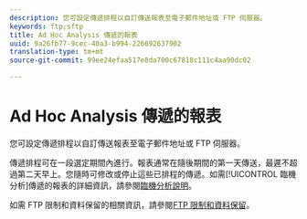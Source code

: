 ```yaml
---
description: 您可設定傳遞排程以自訂傳送報表至電子郵件地址或 FTP 伺服器。
keywords: ftp;sftp
title: Ad Hoc Analysis 傳遞的報表
uuid: 9a26fb77-9cec-40a3-b994-226692637902
translation-type: tm+mt
source-git-commit: 99ee24efaa517e8da700c67818c111c4aa90dc02

---
```



# Ad Hoc Analysis 傳遞的報表

您可設定傳遞排程以自訂傳送報表至電子郵件地址或 FTP 伺服器。

傳遞排程可在一段選定期間內進行。報表通常在隨後期間的第一天傳送，最遲不超過第二天早上。您隨時可修改或停止這些已排程的傳遞。如需[!UICONTROL 臨機分析]傳遞的報表的詳細資訊，請參閱[臨機分析說明](https://marketing.adobe.com/resources/help/en_US/dsc/index.html#Discover_Help)。

如需 FTP 限制和資料保留的相關資訊，請參閱[FTP 限制和資料保留](/help/export/ftp-and-sftp/ftp-limits.md)。
